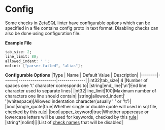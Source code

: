 # Config
Some checks in ZetaSQL linter have configurable options which can be specified in a file contains config proto in text format. Disabling checks can also be done using configuration file.

**Example File**
```protobuf
tab_size: 2;
line_limit: 80;
allowed_indent: ' ';
nolint: ["parser-failed", "alias"];
```
**Configurable Options**
|Type | Name | Default Value | Description|
|--------|-------|-------------------|--------------|
|int32|tab_size| 4 |Number of spaces one 't' character corresponds to|
|string|end_line|'\n'|End line character used to separate lines|
|int32|line_limit|100|Maximum number of characters one line should contain|
|string|allowed_indent|' '(whitespace)|Allowed indentation character(usually ' ' or '\t')|
|bool|single_quote|true|Whether single or double quote will used in sql file, checked by this [rule](checks.md#single-or-double-quote)|
|bool|upper_keyword|true|Whether uppercase or lowercase letters will be used for keywords, checked by this [rule](checks.md#consistent-letter-case)|
|string*|nolint|[]|List of [check names](checks.md) that will be disabled|
